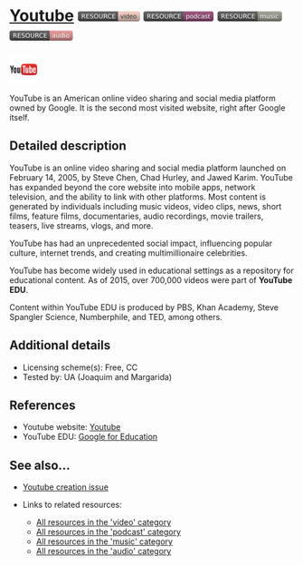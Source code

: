# [Youtube](https://youtube.com/ )  [<img src="images/resource-video.png" align="bottom">](https://github.com/e-CLOSE/Toolbox/issues?q=label%3A02_RESOURCE+label%3Avideo) [<img src="images/resource-podcast.png" align="bottom">](https://github.com/e-CLOSE/Toolbox/issues?q=label%3A02_RESOURCE+label%3Apodcast) [<img src="images/resource-music.png" align="bottom">](https://github.com/e-CLOSE/Toolbox/issues?q=label%3A02_RESOURCE+label%3Amusic) [<img src="images/resource-audio.png" align="bottom">](https://github.com/e-CLOSE/Toolbox/issues?q=label%3A02_RESOURCE+label%3Aaudio)

[<img src="images/YouTube.png" align="bottom" height="50" alt="YouTube Logo">](https://youtube.com/ )

YouTube is an American online video sharing and social media platform owned by Google. It is the second most visited website, right after Google itself.


## Detailed description

YouTube is an online video sharing and social media platform launched on February 14, 2005, by Steve Chen, Chad Hurley, and Jawed Karim. YouTube has expanded beyond the core website into mobile apps, network television, and the ability to link with other platforms. Most content is generated by individuals including music videos, video clips, news, short films, feature films, documentaries, audio recordings, movie trailers, teasers, live streams, vlogs, and more.

YouTube has had an unprecedented social impact, influencing popular culture, internet trends, and creating multimillionaire celebrities.

YouTube has become widely used in educational settings as a repository for educational content. As of 2015, over 700,000 videos were part of **YouTube EDU**.

Content within YouTube EDU is produced by PBS, Khan Academy, Steve Spangler Science, Numberphile, and TED, among others.



## Additional details

- Licensing scheme(s): Free, CC
- Tested by: UA (Joaquim and Margarida)


## References

- Youtube website: [Youtube](https://youtube.com/ )
- YouTube EDU: [Google for Education](https://www.youtube.com/channel/UCt84aUC9OG6di8kSdKzEHTQ)


## See also...

- [Youtube creation issue](https://github.com/e-CLOSE/Toolbox/issues/177)
- Links to related resources:

  - [All resources in the 'video' category](https://github.com/e-CLOSE/Toolbox/issues?q=label%3A02_RESOURCE+label%3Avideo)
  - [All resources in the 'podcast' category](https://github.com/e-CLOSE/Toolbox/issues?q=label%3A02_RESOURCE+label%3Apodcast)
  - [All resources in the 'music' category](https://github.com/e-CLOSE/Toolbox/issues?q=label%3A02_RESOURCE+label%3Amusic)
  - [All resources in the 'audio' category](https://github.com/e-CLOSE/Toolbox/issues?q=label%3A02_RESOURCE+label%3Aaudio)
